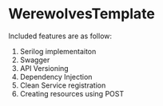 # WerewolvesTemplate

Included features are as follow:
1. Serilog implementaiton
2. Swagger 
3. API Versioning
4. Dependency Injection
5. Clean Service registration
6. Creating resources using POST
